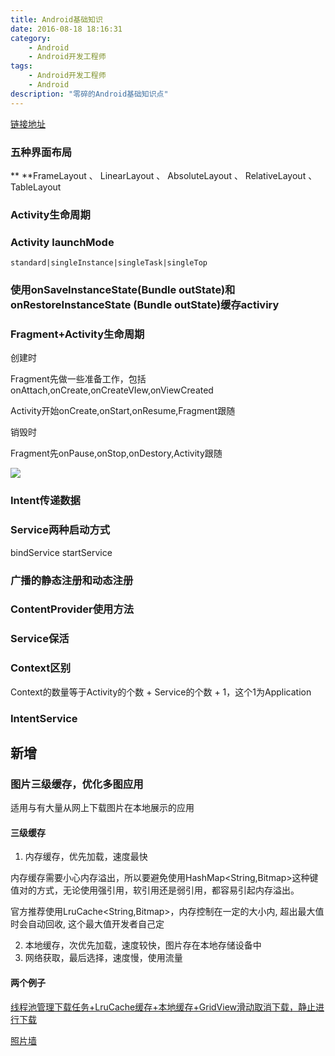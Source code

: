 ```yaml
---
title: Android基础知识
date: 2016-08-18 18:16:31
category:
	- Android
	- Android开发工程师
tags:
	- Android开发工程师
	- Android
description: "零碎的Android基础知识点"
---
```

[链接地址](https://github.com/GeniusVJR/LearningNotes/blob/master/Part1/Android/Android%E5%9F%BA%E7%A1%80%E7%9F%A5%E8%AF%86.md "地址")

### 五种界面布局

** **FrameLayout 、 LinearLayout 、 AbsoluteLayout 、 RelativeLayout 、 TableLayout

### Activity生命周期

### Activity launchMode

`standard|singleInstance|singleTask|singleTop`

### 使用onSaveInstanceState\(Bundle outState\)和onRestoreInstanceState \(Bundle outState\)缓存activiry

### Fragment+Activity生命周期

创建时

Fragment先做一些准备工作，包括onAttach,onCreate,onCreateVIew,onViewCreated

Activity开始onCreate,onStart,onResume,Fragment跟随

销毁时

Fragment先onPause,onStop,onDestory,Activity跟随

![](https://raw.githubusercontent.com/GeniusVJR/LearningNotes/master/Part1/Android/FlowchartDiagram.jpg)

### Intent传递数据

### Service两种启动方式

bindService    startService

### 广播的静态注册和动态注册

### ContentProvider使用方法

### Service保活

### Context区别

Context的数量等于Activity的个数 + Service的个数 + 1，这个1为Application

### IntentService

## 新增
### 图片三级缓存，优化多图应用
适用与有大量从网上下载图片在本地展示的应用
#### 三级缓存
1. 内存缓存，优先加载，速度最快

内存缓存需要小心内存溢出，所以要避免使用HashMap<String,Bitmap>这种键值对的方式，无论使用强引用，软引用还是弱引用，都容易引起内存溢出。

官方推荐使用LruCache<String,Bitmap>，内存控制在一定的大小内, 超出最大值时会自动回收, 这个最大值开发者自己定

2. 本地缓存，次优先加载，速度较快，图片存在本地存储设备中
3. 网络获取，最后选择，速度慢，使用流量

#### 两个例子
[线程池管理下载任务+LruCache缓存+本地缓存+GridView滑动取消下载，静止进行下载](http://blog.csdn.net/xiaanming/article/details/9825113)

[照片墙](http://blog.csdn.net/guolin_blog/article/details/9526203#comments)
